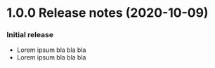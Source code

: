 1.0.0 Release notes (2020-10-09)
=============================================================

### Initial release

* Lorem ipsum bla bla bla
* Lorem ipsum bla bla bla


